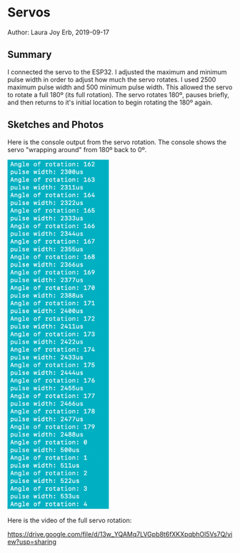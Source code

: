 #  Servos

Author: Laura Joy Erb, 2019-09-17

## Summary
I connected the servo to the ESP32. I adjusted the maximum and minimum pulse width in order to adjust how much the servo rotates. I used 2500 maximum pulse width and 500 minimum pulse width. This allowed the servo to rotate a full 180º (its full rotation). The servo rotates 180º, pauses briefly, and then returns to it's initial location to begin rotating the 180º again.

## Sketches and Photos
Here is the console output from the servo rotation. The console shows the servo "wrapping around" from 180º back to 0º. 

<img src="./images/servo.png" width="45%" />

Here is the video of the full servo rotation:

https://drive.google.com/file/d/13w_YQAMq7LVGpb8t6fXKXpqbhOl5Vs7Q/view?usp=sharing

